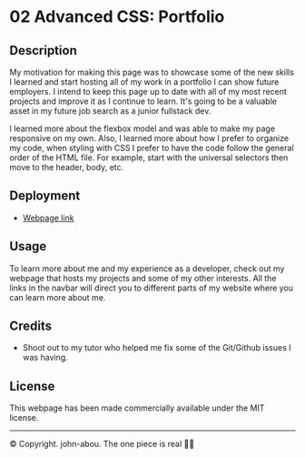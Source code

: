 # 02 Advanced CSS: Portfolio

## Description
My motivation for making this page was to showcase some of the new skills I learned and start hosting all of my work in a portfolio I can show future employers. I intend to keep this page up to date with all of my most recent projects and improve it as I continue to learn. It's going to be a valuable asset in my future job search as a junior fullstack dev. 

I learned more about the flexbox model and was able to make my page responsive on my own. Also, I learned more about how I prefer to organize my code, when styling with CSS I prefer to have the code follow the general order of the HTML file. For example, start with the universal selectors then move to the header, body, etc.

## Deployment
* <a href="https://john-abou.github.io/johns-page-to-flex">Webpage link</a>

## Usage
To learn more about me and my experience as a developer, check out my webpage that hosts my projects and some of my other interests. All the links in the navbar will direct you to different parts of my website where you can learn more about me. 

## Credits
* Shoot out to my tutor who helped me fix some of the Git/Github issues I was having. 

## License 
This webpage has been made commercially available under the MIT license. 


---
© Copyright. john-abou. The one piece is real  🏴‍☠